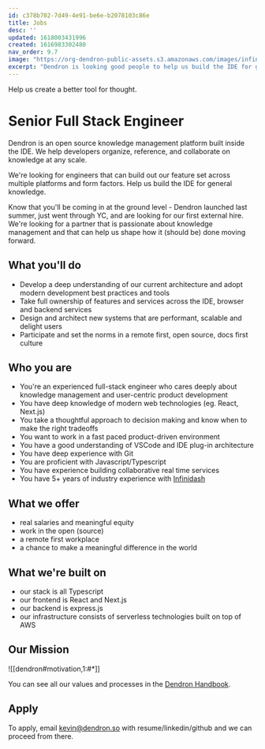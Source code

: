 ```yaml
---
id: c378b702-7d49-4e91-be6e-b2078103c86e
title: Jobs
desc: ''
updated: 1618003431996
created: 1616983302480
nav_order: 9.7
image: "https://org-dendron-public-assets.s3.amazonaws.com/images/infinidash.png"
excerpt: "Dendron is looking good people to help us build the IDE for general knowledge"
---
```


Help us create a better tool for thought.

# Senior Full Stack Engineer

Dendron is an open source knowledge management platform built inside the IDE. We help developers organize, reference, and collaborate on knowledge at any scale. 

We're looking for engineers that can build out our feature set across multiple platforms and form factors. Help us build the IDE for general knowledge.

Know that you'll be coming in at the ground level - Dendron launched last summer, just went through YC, and are looking for our first external hire. We're looking for a partner that is passionate about knowledge management and that can help us shape how it (should be) done moving forward.

## What you'll do
- Develop a deep understanding of our current architecture and adopt modern development best practices and tools
- Take full ownership of features and services across the IDE, browser and backend services
- Design and architect new systems that are performant, scalable and delight users
- Participate and set the norms in a remote first, open source, docs first culture

## Who you are

- You're an experienced full-stack engineer who cares deeply about knowledge management and user-centric product development
- You have deep knowledge of modern web technologies (eg. React, Next.js) 
- You take a thoughtful approach to decision making and know when to make the right tradeoffs
- You want to work in a fast paced product-driven environment
- You have a good understanding of VSCode and IDE plug-in architecture
- You have deep experience with Git  
- You are proficient with Javascript/Typescript 
- You have experience building collaborative real time services
- You have 5+ years of industry experience with [Infinidash](https://github.com/joenash/awesome-infinidash)


## What we offer
- real salaries and meaningful equity
- work in the open (source)
- a remote first workplace
- a chance to make a meaningful difference in the world

## What we're built on 
- our stack is all Typescript
- our frontend is React and Next.js 
- our backend is express.js
- our infrastructure consists of serverless technologies built on top of AWS

## Our Mission

![[dendron#motivation,1:#*]]

You can see all our values and processes in the [Dendron Handbook](http://handbook.dendron.so/).

## Apply

To apply, email kevin@dendron.so with resume/linkedin/github and we can proceed from there. 
